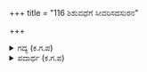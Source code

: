 +++
title = "116 ಶಿಶುವಧೆಗೆ ಸೀವರಿಸದಸುರನ"

+++

<details><summary>ಗದ್ಯ (ಕ.ಗ.ಪ) </summary>

116. "ಶಿಶುವಧೆಗೆ ಅಂಜದಿದ್ದ ಆ ಅಸುರನ ಬಸಿರನ್ನು ಬಗೆದು ಅವನ ಕರುಳನ್ನು ಉಗುರುಗಳ ಸಾಲಿಗೆ ಮುಡಿಸಿದೆಯಲ್ಲವೇ ?   
ಆ ಅಬಲನನ್ನು ಕರುಣೆಯಿಂದ ಕಾಪಾಡಿದೆ. ಶಿಶುವನ್ನು ತಂದೆಗೆ( ಸಾಂದೀಪನೀ ಮಹರ್ಷಿ) ಕೊಟ್ಟೆ. ಜಲಧಿಯ ಮುಸುಕನ್ನು ತೆಗೆದು ಹಾಕಿದೆ. ಹೀಗೆಲ್ಲ ಆರ್ತರನ್ನು ರಕ್ಷಿಸಿದ ಕರುಣೆಯೇ ಕಷ್ಟದಲ್ಲಿರುವ ಈ ಹೆಂಗಸಿಗೆ ಕೃಪೆತೋರು. ಎಂದೊರಲಿದಳು ತರಳೆ.
</details>

<details><summary>ಪದಾರ್ಥ (ಕ.ಗ.ಪ) </summary>

ಸೀವರಿಸದ-ಬೇಸರಗೊಳ್ಳದ
</details>
